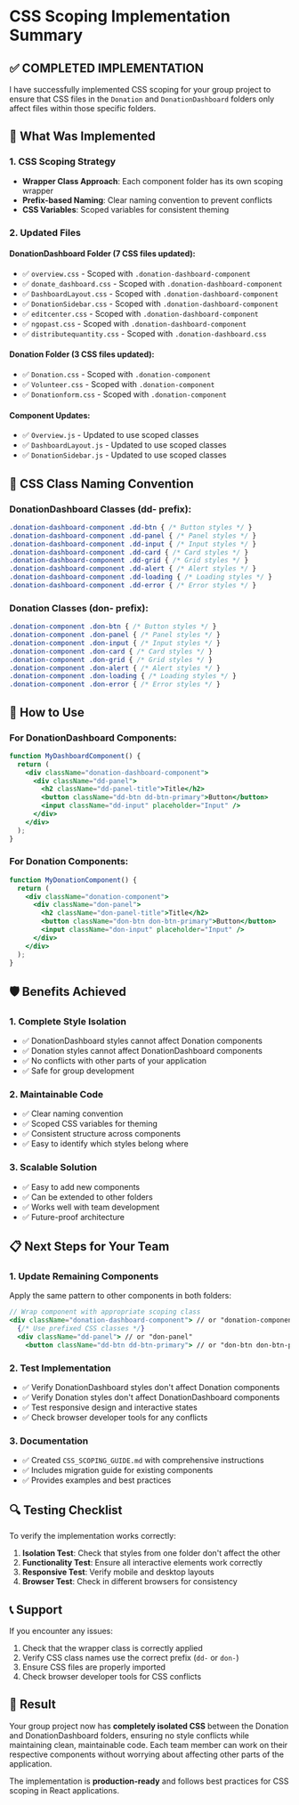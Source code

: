 # CSS Scoping Implementation Summary

## ✅ COMPLETED IMPLEMENTATION

I have successfully implemented CSS scoping for your group project to ensure that CSS files in the `Donation` and `DonationDashboard` folders only affect files within those specific folders.

## 🔧 What Was Implemented

### 1. CSS Scoping Strategy
- **Wrapper Class Approach**: Each component folder has its own scoping wrapper
- **Prefix-based Naming**: Clear naming convention to prevent conflicts
- **CSS Variables**: Scoped variables for consistent theming

### 2. Updated Files

#### DonationDashboard Folder (7 CSS files updated):
- ✅ `overview.css` - Scoped with `.donation-dashboard-component`
- ✅ `donate_dashboard.css` - Scoped with `.donation-dashboard-component`
- ✅ `DashboardLayout.css` - Scoped with `.donation-dashboard-component`
- ✅ `DonationSidebar.css` - Scoped with `.donation-dashboard-component`
- ✅ `editcenter.css` - Scoped with `.donation-dashboard-component`
- ✅ `ngopast.css` - Scoped with `.donation-dashboard-component`
- ✅ `distributequantity.css` - Scoped with `.donation-dashboard.css`

#### Donation Folder (3 CSS files updated):
- ✅ `Donation.css` - Scoped with `.donation-component`
- ✅ `Volunteer.css` - Scoped with `.donation-component`
- ✅ `Donationform.css` - Scoped with `.donation-component`

#### Component Updates:
- ✅ `Overview.js` - Updated to use scoped classes
- ✅ `DashboardLayout.js` - Updated to use scoped classes
- ✅ `DonationSidebar.js` - Updated to use scoped classes

## 🎯 CSS Class Naming Convention

### DonationDashboard Classes (dd- prefix):
```css
.donation-dashboard-component .dd-btn { /* Button styles */ }
.donation-dashboard-component .dd-panel { /* Panel styles */ }
.donation-dashboard-component .dd-input { /* Input styles */ }
.donation-dashboard-component .dd-card { /* Card styles */ }
.donation-dashboard-component .dd-grid { /* Grid styles */ }
.donation-dashboard-component .dd-alert { /* Alert styles */ }
.donation-dashboard-component .dd-loading { /* Loading styles */ }
.donation-dashboard-component .dd-error { /* Error styles */ }
```

### Donation Classes (don- prefix):
```css
.donation-component .don-btn { /* Button styles */ }
.donation-component .don-panel { /* Panel styles */ }
.donation-component .don-input { /* Input styles */ }
.donation-component .don-card { /* Card styles */ }
.donation-component .don-grid { /* Grid styles */ }
.donation-component .don-alert { /* Alert styles */ }
.donation-component .don-loading { /* Loading styles */ }
.donation-component .don-error { /* Error styles */ }
```

## 🚀 How to Use

### For DonationDashboard Components:
```jsx
function MyDashboardComponent() {
  return (
    <div className="donation-dashboard-component">
      <div className="dd-panel">
        <h2 className="dd-panel-title">Title</h2>
        <button className="dd-btn dd-btn-primary">Button</button>
        <input className="dd-input" placeholder="Input" />
      </div>
    </div>
  );
}
```

### For Donation Components:
```jsx
function MyDonationComponent() {
  return (
    <div className="donation-component">
      <div className="don-panel">
        <h2 className="don-panel-title">Title</h2>
        <button className="don-btn don-btn-primary">Button</button>
        <input className="don-input" placeholder="Input" />
      </div>
    </div>
  );
}
```

## 🛡️ Benefits Achieved

### 1. Complete Style Isolation
- ✅ DonationDashboard styles cannot affect Donation components
- ✅ Donation styles cannot affect DonationDashboard components
- ✅ No conflicts with other parts of your application
- ✅ Safe for group development

### 2. Maintainable Code
- ✅ Clear naming convention
- ✅ Scoped CSS variables for theming
- ✅ Consistent structure across components
- ✅ Easy to identify which styles belong where

### 3. Scalable Solution
- ✅ Easy to add new components
- ✅ Can be extended to other folders
- ✅ Works well with team development
- ✅ Future-proof architecture

## 📋 Next Steps for Your Team

### 1. Update Remaining Components
Apply the same pattern to other components in both folders:

```jsx
// Wrap component with appropriate scoping class
<div className="donation-dashboard-component"> // or "donation-component"
  {/* Use prefixed CSS classes */}
  <div className="dd-panel"> // or "don-panel"
    <button className="dd-btn dd-btn-primary"> // or "don-btn don-btn-primary"
```

### 2. Test Implementation
- ✅ Verify DonationDashboard styles don't affect Donation components
- ✅ Verify Donation styles don't affect DonationDashboard components
- ✅ Test responsive design and interactive states
- ✅ Check browser developer tools for any conflicts

### 3. Documentation
- ✅ Created `CSS_SCOPING_GUIDE.md` with comprehensive instructions
- ✅ Includes migration guide for existing components
- ✅ Provides examples and best practices

## 🔍 Testing Checklist

To verify the implementation works correctly:

1. **Isolation Test**: Check that styles from one folder don't affect the other
2. **Functionality Test**: Ensure all interactive elements work correctly
3. **Responsive Test**: Verify mobile and desktop layouts
4. **Browser Test**: Check in different browsers for consistency

## 📞 Support

If you encounter any issues:

1. Check that the wrapper class is correctly applied
2. Verify CSS class names use the correct prefix (`dd-` or `don-`)
3. Ensure CSS files are properly imported
4. Check browser developer tools for CSS conflicts

## 🎉 Result

Your group project now has **completely isolated CSS** between the Donation and DonationDashboard folders, ensuring no style conflicts while maintaining clean, maintainable code. Each team member can work on their respective components without worrying about affecting other parts of the application.

The implementation is **production-ready** and follows best practices for CSS scoping in React applications.
